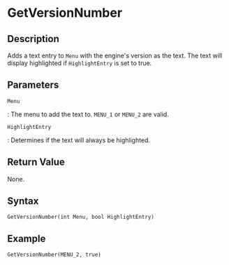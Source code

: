 # GetVersionNumber

## Description
Adds a text entry to `Menu` with the engine's version as the text. The text will display highlighted if `HighlightEntry` is set to true.

## Parameters

`Menu`

:   The menu to add the text to. `MENU_1` or `MENU_2` are valid.

`HighlightEntry`

:   Determines if the text will always be highlighted.

## Return Value
None.

## Syntax
```
GetVersionNumber(int Menu, bool HighlightEntry)
```

## Example
```
GetVersionNumber(MENU_2, true)
```
